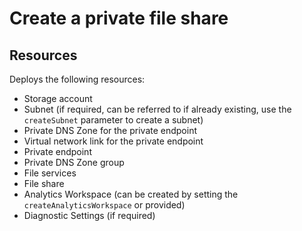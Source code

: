 # Create a private file share

## Resources

Deploys the following resources:
- Storage account 
- Subnet (if required, can be referred to if already existing, use the `createSubnet` parameter to create a subnet)
- Private DNS Zone for the private endpoint
- Virtual network link for the private endpoint
- Private endpoint
- Private DNS Zone group
- File services
- File share
- Analytics Workspace (can be created by setting the `createAnalyticsWorkspace` or provided)
- Diagnostic Settings (if required)
